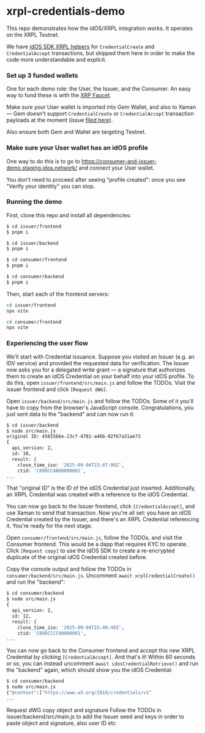 # xrpl-credentials-demo

This repo demonstrates how the idOS/XRPL integration works. It operates on the XRPL Testnet.

We have [idOS SDK XRPL helpers](https://github.com/idos-network/idos-sdk-js/blob/main/docs/guide-xrpl-credentials.md) for `CredentialCreate` and `CredentialAccept` transactions, but skipped them here in order to make the code more understandable and explicit.

### Set up 3 funded wallets

One for each demo role: the User, the Issuer, and the Consumer. An easy way to fund these is with the [XRP Faucet](https://xrpl.org/resources/dev-tools/xrp-faucets).

Make sure your User wallet is imported into Gem Wallet, and also to Xaman — Gem doesn't support `CredentialCreate` or `CredentialAccept` transaction payloads at the moment (issue [filed here](https://github.com/GemWallet/gemwallet-extension/issues/424)).

Also ensure both Gem and Wallet are targeting Testnet.

### Make sure your User wallet has an idOS profile

One way to do this is to go to https://consumer-and-issuer-demo.staging.idos.network/ and connect your User wallet.

You don't need to proceed after seeing "profile created": once you see "Verify your identity" you can stop.

### Running the demo

First, clone this repo and install all dependencies:

```bash
$ cd issuer/frontend
$ pnpm i

$ cd issuer/backend
$ pnpm i

$ cd consumer/frontend
$ pnpm i

$ cd consumer/backend
$ pnpm i
```

Then, start each of the frontend servers:

```bash
cd issuer/frontend
npx vite

cd consumer/frontend
npx vite
```

### Experiencing the user flow

We'll start with Credential issuance. Suppose you visited an Issuer (e.g. an IDV service) and provided the requested data for verification. The Issuer now asks you for a delegated write grant — a signature that authorizes them to create an idOS Credential on your behalf into your idOS profile. To do this, open `issuer/frontend/src/main.js` and follow the TODOs. Visit the issuer frontend and click `[Request dWG]`.

Open `issuer/backend/src/main.js` and follow the TODOs. Some of it you'll have to copy from the browser's JavaScript console. Congratulations, you just sent data to the "backend" and can now run it:

```bash
$ cd issuer/backend
$ node src/main.js
original ID: 45655b6e-23cf-4781-a46b-02f67a31ae73
{
  api_version: 2,
  id: 10,
  result: {
    close_time_iso: '2025-09-04T15:47:00Z',
    ctid: 'C09DCCAB00000001',
...
```

That "original ID" is the ID of the idOS Credential just inserted. Additionally, an XRPL Credential was created with a reference to the idOS Credential.

You can now go back to the Issuer frontend, click `[CredentialAccept]`, and use Xaman to send that transaction. Now you're all set: you have an idOS Credential created by the Issuer, and there's an XRPL Credential referencing it. You're ready for the next stage.

Open `consumer/frontend/src/main.js`, follow the TODOs, and visit the Consumer frontend. This would be a dapp that requires KYC to operate. Click `[Request copy]` to use the idOS SDK to create a re-encrypted duplicate of the original idOS Credential created before.

Copy the console output and follow the TODOs in `consumer/backend/src/main.js`. Uncomment `await xrplCredentialCreate()` and run the "backend":

```bash
$ cd consumer/backend
$ node src/main.js
{
  api_version: 2,
  id: 12,
  result: {
    close_time_iso: '2025-09-04T15:48:40Z',
    ctid: 'C09DCCCC00000001',
...
```

You can now go back to the Consumer frontend and accept this new XRPL Credential by clicking `[CredentialAccept]`. And that's it! Within 60 seconds or so, you can instead uncomment `await idosCredentialRetrieve()` and run the "backend" again, which should show you the idOS Credential:
```bash
$ cd consumer/backend
$ node src/main.js
{"@context":["https://www.w3.org/2018/credentials/v1"
...
```


Request dWG
copy object and signature
Follow the TODOs in issuer/backend/src/main.js to add the Issuer seed and keys in order to paste object and signature, also user ID etc

